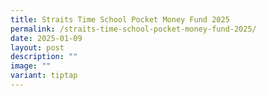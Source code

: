 ```yaml
---
title: Straits Time School Pocket Money Fund 2025
permalink: /straits-time-school-pocket-money-fund-2025/
date: 2025-01-09
layout: post
description: ""
image: ""
variant: tiptap
---
```

